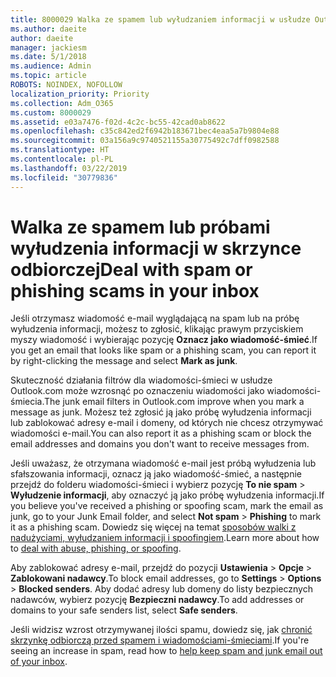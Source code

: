 ```yaml
---
title: 8000029 Walka ze spamem lub wyłudzaniem informacji w usłudze Outlook.com
ms.author: daeite
author: daeite
manager: jackiesm
ms.date: 5/1/2018
ms.audience: Admin
ms.topic: article
ROBOTS: NOINDEX, NOFOLLOW
localization_priority: Priority
ms.collection: Adm_O365
ms.custom: 8000029
ms.assetid: e03a7476-f02d-4c2c-bc55-42cad0ab8622
ms.openlocfilehash: c35c842ed2f6942b183671bec4eaa5a7b9804e88
ms.sourcegitcommit: 03a156a9c9740521155a30775492c7dff0982588
ms.translationtype: HT
ms.contentlocale: pl-PL
ms.lasthandoff: 03/22/2019
ms.locfileid: "30779836"
---
```

# <a name="deal-with-spam-or-phishing-scams-in-your-inbox"></a><span data-ttu-id="ed929-102">Walka ze spamem lub próbami wyłudzenia informacji w skrzynce odbiorczej</span><span class="sxs-lookup"><span data-stu-id="ed929-102">Deal with spam or phishing scams in your inbox</span></span>

<span data-ttu-id="ed929-103">Jeśli otrzymasz wiadomość e-mail wyglądającą na spam lub na próbę wyłudzenia informacji, możesz to zgłosić, klikając prawym przyciskiem myszy wiadomość i wybierając pozycję **Oznacz jako wiadomość-śmieć**.</span><span class="sxs-lookup"><span data-stu-id="ed929-103">If you get an email that looks like spam or a phishing scam, you can report it by right-clicking the message and select **Mark as junk**.</span></span> 
  
<span data-ttu-id="ed929-104">Skuteczność działania filtrów dla wiadomości-śmieci w usłudze Outlook.com może wzrosnąć po oznaczeniu wiadomości jako wiadomości-śmiecia.</span><span class="sxs-lookup"><span data-stu-id="ed929-104">The junk email filters in Outlook.com improve when you mark a message as junk.</span></span> <span data-ttu-id="ed929-105">Możesz też zgłosić ją jako próbę wyłudzenia informacji lub zablokować adresy e-mail i domeny, od których nie chcesz otrzymywać wiadomości e-mail.</span><span class="sxs-lookup"><span data-stu-id="ed929-105">You can also report it as a phishing scam or block the email addresses and domains you don't want to receive messages from.</span></span>
  
<span data-ttu-id="ed929-106">Jeśli uważasz, że otrzymana wiadomość e-mail jest próbą wyłudzenia lub sfałszowania informacji, oznacz ją jako wiadomość-śmieć, a następnie przejdź do folderu wiadomości-śmieci i wybierz pozycję **To nie spam** \> **Wyłudzenie informacji**, aby oznaczyć ją jako próbę wyłudzenia informacji.</span><span class="sxs-lookup"><span data-stu-id="ed929-106">If you believe you've received a phishing or spoofing scam, mark the email as junk, go to your Junk Email folder, and select **Not spam** \> **Phishing** to mark it as a phishing scam.</span></span> <span data-ttu-id="ed929-107">Dowiedz się więcej na temat [sposobów walki z nadużyciami, wyłudzaniem informacji i spoofingiem](https://go.microsoft.com/fwlink/p/?linkid=873139).</span><span class="sxs-lookup"><span data-stu-id="ed929-107">Learn more about how to [deal with abuse, phishing, or spoofing](https://go.microsoft.com/fwlink/p/?linkid=873139).</span></span>
  
<span data-ttu-id="ed929-108">Aby zablokować adresy e-mail, przejdź do pozycji **Ustawienia** \> **Opcje** \> **Zablokowani nadawcy**.</span><span class="sxs-lookup"><span data-stu-id="ed929-108">To block email addresses, go to **Settings** \> **Options** \> **Blocked senders**.</span></span> <span data-ttu-id="ed929-109">Aby dodać adresy lub domeny do listy bezpiecznych nadawców, wybierz pozycję **Bezpieczni nadawcy**.</span><span class="sxs-lookup"><span data-stu-id="ed929-109">To add addresses or domains to your safe senders list, select **Safe senders**.</span></span> 
  
<span data-ttu-id="ed929-110">Jeśli widzisz wzrost otrzymywanej ilości spamu, dowiedz się, jak [chronić skrzynkę odbiorczą przed spamem i wiadomościami-śmieciami](https://go.microsoft.com/fwlink/p/?linkid=873140).</span><span class="sxs-lookup"><span data-stu-id="ed929-110">If you're seeing an increase in spam, read how to [help keep spam and junk email out of your inbox](https://go.microsoft.com/fwlink/p/?linkid=873140).</span></span>
  


